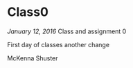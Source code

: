 # Class0
*January 12, 2016*
Class and assignment 0

First day of classes another change

McKenna Shuster